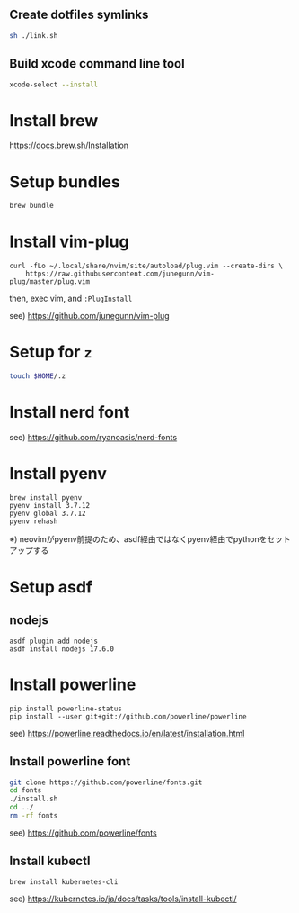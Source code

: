 ## Create dotfiles symlinks

```sh
sh ./link.sh
```

## Build xcode command line tool

```sh
xcode-select --install
```

# Install brew

https://docs.brew.sh/Installation

# Setup bundles

```sh
brew bundle
```

# Install vim-plug

```
curl -fLo ~/.local/share/nvim/site/autoload/plug.vim --create-dirs \
    https://raw.githubusercontent.com/junegunn/vim-plug/master/plug.vim
```

then, exec vim, and `:PlugInstall`

see) https://github.com/junegunn/vim-plug

# Setup for `z`

```sh
touch $HOME/.z
```

# Install nerd font

see) https://github.com/ryanoasis/nerd-fonts

# Install pyenv

```
brew install pyenv
pyenv install 3.7.12
pyenv global 3.7.12
pyenv rehash
```

※) neovimがpyenv前提のため、asdf経由ではなくpyenv経由でpythonをセットアップする

# Setup asdf

## nodejs

```
asdf plugin add nodejs
asdf install nodejs 17.6.0
```

# Install powerline

```
pip install powerline-status
pip install --user git+git://github.com/powerline/powerline
```

see) https://powerline.readthedocs.io/en/latest/installation.html

## Install powerline font

```sh
git clone https://github.com/powerline/fonts.git
cd fonts
./install.sh
cd ../
rm -rf fonts
```

see) https://github.com/powerline/fonts


## Install kubectl

```
brew install kubernetes-cli
```

see) https://kubernetes.io/ja/docs/tasks/tools/install-kubectl/
